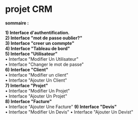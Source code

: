 # projet CRM

**sommaire :**  


 **1) Interface d'authentification.**  
 **2) Interface "mot de passe oublier?"**  
 **3) Interface "creer un commpte"**   
 **4) Interface "Tableau de bord"**  
 **5) Interface "Utilisateur"**  
      •  Interface "Modifier Un Utilisateur"  
      •  Interface "Changer le mot de passe"  
 **6) Interface "Client"**  
      •  Interface "Modifier un client"  
      •  Interface "Ajouter Un Client"  
 **7) Interface "Projet"**  
      •  Interface "Modifier Un Projet"   
      •  Interface "Ajouter Un Projet"  
 **8) Interface "Facture"**  
      •  Interface "Ajouter Une Facture" 
 **9) Interface "Devis"**  
      •  Interface "Modifier Un Devis" 
      •  Interface "Ajouter Un Devist" 